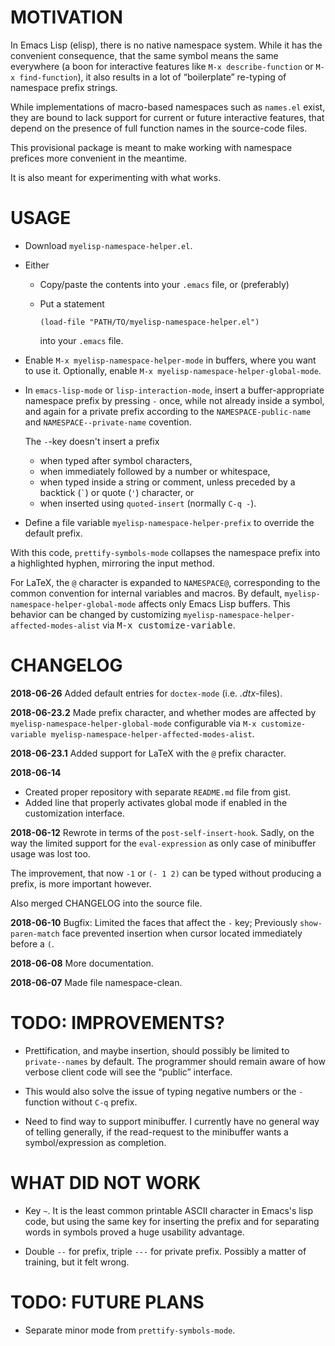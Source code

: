 <!-- -*-coding: utf-8 --* -->

MOTIVATION
==========

In Emacs Lisp (elisp), there is no native namespace system. While it
has the convenient consequence, that the same symbol means the same
everywhere (a boon for interactive features like `M-x
describe-function` or `M-x find-function`), it also results in a lot
of “boilerplate” re-typing of namespace prefix strings.

While implementations of macro-based namespaces such as `names.el`
exist, they are bound to lack support for current or future
interactive features, that depend on the presence of full function
names in the source-code files.

This provisional package is meant to make working with namespace
prefices more convenient in the meantime.

It is also meant for experimenting with what works.



USAGE
=====

  - Download `myelisp-namespace-helper.el`.
  
  - Either
  
      * Copy/paste the contents into your `.emacs` file, or
        (preferably)
      * Put a statement
      
            (load-file "PATH/TO/myelisp-namespace-helper.el")
        
        into your `.emacs` file.
  
  - Enable `M-x myelisp-namespace-helper-mode` in buffers, where you
    want to use it. Optionally, enable `M-x
    myelisp-namespace-helper-global-mode`.
  
  - In `emacs-lisp-mode` or `lisp-interaction-mode`, insert a
    buffer-appropriate namespace prefix by pressing `-` once, while
    not already inside a symbol, and again for a private prefix
    according to the `NAMESPACE-public-name` and
    `NAMESPACE--private-name` covention.
    
    The `-`-key doesn't insert a prefix
    
      * when typed after symbol characters,
      * when immediately followed by a number or whitespace,
      * when typed inside a string or comment, unless preceded by a
        backtick (`` ` ``) or quote (`'`) character, or
      * when inserted using `quoted-insert` (normally `C-q -`).

  - Define a file variable `myelisp-namespace-helper-prefix` to override the
    default prefix.
    
With this code, `prettify-symbols-mode` collapses the namespace
prefix into a highlighted hyphen, mirroring the input method.

For LaTeX, the `@` character is expanded to `NAMESPACE@`, corresponding
to the common convention for internal variables and macros.
By default, `myelisp-namespace-helper-global-mode` affects only
Emacs Lisp buffers. This behavior can be changed by customizing
`myelisp-namespace-helper-affected-modes-alist`
via <kbd>M-x customize-variable</kbd>.


CHANGELOG
=========

**2018-06-26** Added default entries for ``doctex-mode`` (i.e. *.dtx*-files).

**2018-06-23.2** Made prefix character, and whether modes are affected
by `myelisp-namespace-helper-global-mode` configurable via
`M-x customize-variable myelisp-namespace-helper-affected-modes-alist`.

**2018-06-23.1** Added support for LaTeX with the `@` prefix character.

**2018-06-14**
  - Created proper repository with separate `README.md` file from gist.
  - Added line that properly activates global mode if enabled
    in the customization interface.

**2018-06-12** Rewrote in terms of the `post-self-insert-hook`. Sadly,
on the way the limited support for the `eval-expression` as only case
of minibuffer usage was lost too.

The improvement, that now `-1` or `(- 1 2)` can be typed without
producing a prefix, is more important however.

Also merged CHANGELOG into the source file.

**2018-06-10** Bugfix: Limited the faces that affect the `-` key;
Previously `show-paren-match` face prevented insertion when cursor
located immediately before a `(`.

**2018-06-08** More documentation.

**2018-06-07** Made file namespace-clean.



TODO: IMPROVEMENTS?
===================

  - Prettification, and maybe insertion, should possibly be limited to
    `private--names` by default. The programmer should remain
    aware of how verbose client code will see the “public”
    interface.

  - This would also solve the issue of typing negative numbers
    or the `-` function without `C-q` prefix.
    
  - Need to find way to support minibuffer. I currently have no
    general way of telling generally, if the read-request to the
    minibuffer wants a symbol/expression as completion.


WHAT DID NOT WORK
=================

  - Key `~`. It is the least common printable ASCII character
    in Emacs's lisp code, but using the same key for inserting
    the prefix and for separating words in symbols proved a huge
    usability advantage.

  - Double `--` for prefix, triple `---` for private prefix.
    Possibly a matter of training, but it felt wrong.


TODO: FUTURE PLANS
==================

  - Separate minor mode from `prettify-symbols-mode`.
